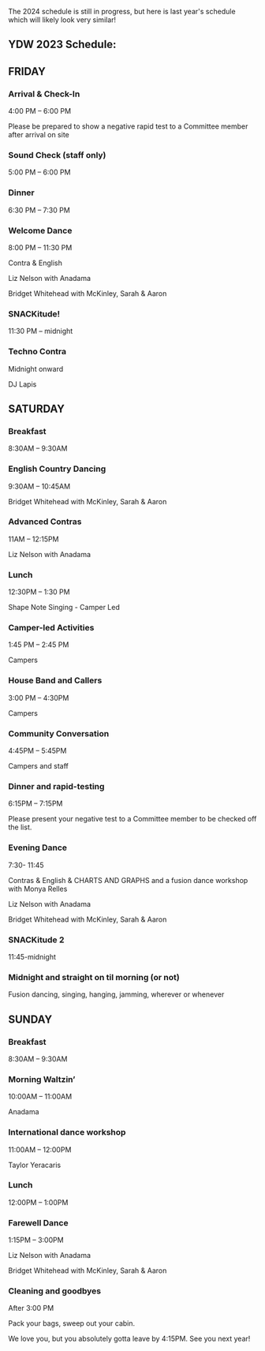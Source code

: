 
The 2024 schedule is still in progress, but here is last year's schedule which will likely look very similar!









YDW 2023 Schedule:
------------------





**FRIDAY**
----------





### Arrival \& Check\-In





4:00 PM – 6:00 PM 


Please be prepared to show a negative rapid test to a Committee member after arrival on site





### Sound Check (staff only)





5:00 PM – 6:00 PM





### Dinner





6:30 PM – 7:30 PM





### Welcome Dance





8:00 PM – 11:30 PM


Contra \& English 


Liz Nelson with Anadama 


Bridget Whitehead with McKinley, Sarah \& Aaron





### SNACKitude!





11:30 PM – midnight





### Techno Contra





Midnight onward  





DJ Lapis 





SATURDAY
--------





### Breakfast





8:30AM – 9:30AM





### English Country Dancing





9:30AM – 10:45AM  





Bridget Whitehead with McKinley, Sarah \& Aaron





### Advanced Contras





11AM – 12:15PM  





Liz Nelson with Anadama 





### Lunch





12:30PM – 1:30 PM





Shape Note Singing \- Camper Led  





### Camper\-led Activities





1:45 PM – 2:45 PM  





Campers  





### House Band and Callers





3:00 PM – 4:30PM  





Campers 





### Community Conversation





4:45PM – 5:45PM





Campers and staff





### Dinner and rapid\-testing





6:15PM – 7:15PM





Please present your negative test to a Committee member to be checked off the list.





### Evening Dance





7:30\- 11:45





Contras \& English \& CHARTS AND GRAPHS and a fusion dance workshop with Monya Relles





Liz Nelson with Anadama 





Bridget Whitehead with McKinley, Sarah \& Aaron





### SNACKitude 2





11:45\-midnight





### Midnight and straight on til morning (or not)





Fusion dancing, singing, hanging, jamming, wherever or whenever





SUNDAY
------





### Breakfast





8:30AM – 9:30AM





### Morning Waltzin’





10:00AM – 11:00AM  





Anadama





### International dance workshop





11:00AM – 12:00PM  





Taylor Yeracaris 





### Lunch





12:00PM – 1:00PM





### Farewell Dance





1:15PM – 3:00PM  





Liz Nelson with Anadama 





Bridget Whitehead with McKinley, Sarah \& Aaron 





### Cleaning and goodbyes





After 3:00 PM





Pack your bags, sweep out your cabin.





We love you, but you absolutely gotta leave by 4:15PM. See you next year!


